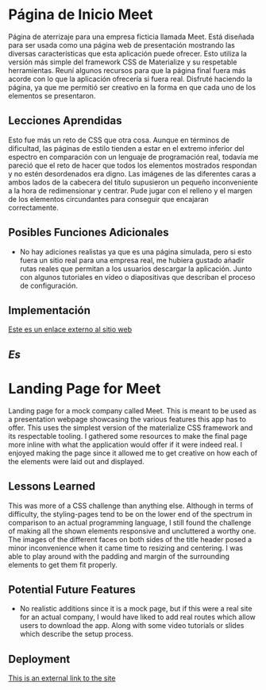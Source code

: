 # Página de Inicio Meet

Página de aterrizaje para una empresa ficticia llamada Meet. Está diseñada para ser usada como una página web de presentación mostrando las diversas características que esta aplicación puede ofrecer. Esto utiliza la versión más simple del framework CSS de Materialize y su respetable herramientas. Reuní algunos recursos para que la página final fuera más acorde con lo que la aplicación ofrecería si fuera real. Disfruté haciendo la página, ya que me permitió ser creativo en la forma en que cada uno de los elementos se presentaron.

## Lecciones Aprendidas

Esto fue más un reto de CSS que otra cosa. Aunque en términos de dificultad, las páginas de estilo tienden a estar en el extremo inferior del espectro en comparación con un lenguaje de programación real, todavía me pareció que el reto de hacer que todos los elementos mostrados respondan y no estén desordenados era digno. Las imágenes de las diferentes caras a ambos lados de la cabecera del título supusieron un pequeño inconveniente a la hora de redimensionar y centrar. Pude jugar con el relleno y el margen de los elementos circundantes para conseguir que encajaran correctamente. 

## Posibles Funciones Adicionales

* No hay adiciones realistas ya que es una página simulada, pero si esto fuera un sitio real para una empresa real, me hubiera gustado añadir rutas reales que permitan a los usuarios descargar la aplicación. Junto con algunos tutoriales en vídeo o diapositivas que describan el proceso de configuración.

## Implementación

[Este es un enlace externo al sitio web](https://hernanmorel.github.io/meet-app-landing-page-/)

*Es*
---

# Landing Page for Meet

Landing page for a mock company called Meet. This is meant to be used as a presentation webpage showcasing the various features this app has to offer. This uses the simplest version of the materialize CSS framework and its respectable tooling. I gathered some resources to make the final page more inline with what the application would offer if it were indeed real. I enjoyed making the page since it allowed me to get creative on how each of the elements were laid out and displayed. 

## Lessons Learned

This was more of a CSS challenge than anything else. Although in terms of difficulty, the styling-pages tend to be on the lower end of the spectrum in comparison to an actual programming language, I still found the challenge of making all the shown elements responsive and uncluttered a worthy one. The images of the different faces on both sides of the title header posed a minor inconvenience when it came time to resizing and centering. I was able to play around with the padding and margin of the surrounding elements to get them fit properly. 

## Potential Future Features

* No realistic additions since it is a mock page, but if this were a real site for an actual company, I would have liked to add real routes which allow users to download the app. Along with some video tutorials or slides which describe the setup process.

## Deployment

[This is an external link to the site](https://hernanmorel.github.io/TravelPy-Agency-Site/)


